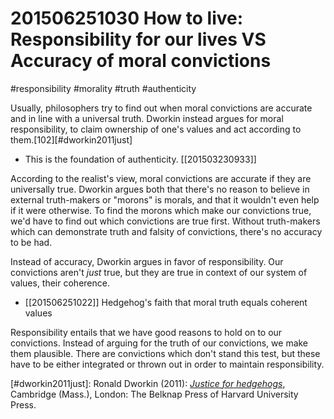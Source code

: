 # 201506251030 How to live: Responsibility for our lives VS Accuracy of moral convictions
#responsibility #morality #truth #authenticity

Usually, philosophers try to find out when moral convictions are accurate and in line with a universal truth. Dworkin instead argues for moral responsibility, to claim ownership of one's values and act according to them.[102][#dworkin2011just]

- This is the foundation of authenticity. [[201503230933]]

According to the realist's view, moral convictions are accurate if they are universally true. Dworkin argues both that there's no reason to believe in external truth-makers or "morons" is morals, and that it wouldn't even help if it were otherwise. To find the morons which make our convictions true, we'd have to find out which convictions are true first. Without truth-makers which can demonstrate truth and falsity of convictions, there's no accuracy to be had.

Instead of accuracy, Dworkin argues in favor of responsibility. Our convictions aren't _just_ true, but they are true in context of our system of values, their coherence.

- [[201506251022]] Hedgehog's faith that moral truth equals coherent values

Responsibility entails that we have good reasons to hold on to our convictions. Instead of arguing for the truth of our convictions, we make them plausible. There are convictions which don't stand this test, but these have to be either integrated or thrown out in order to maintain responsibility.

[#dworkin2011just]: Ronald Dworkin (2011): _[Justice for hedgehogs](x-bdsk://dworkin2011just)_, Cambridge (Mass.), London: The Belknap Press of Harvard University Press.
